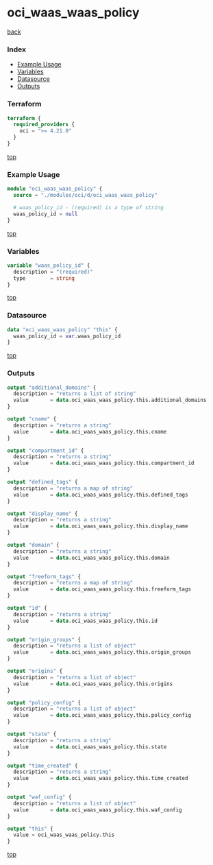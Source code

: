 # oci_waas_waas_policy

[back](../oci.md)

### Index

- [Example Usage](#example-usage)
- [Variables](#variables)
- [Datasource](#datasource)
- [Outputs](#outputs)

### Terraform

```terraform
terraform {
  required_providers {
    oci = ">= 4.21.0"
  }
}
```

[top](#index)

### Example Usage

```terraform
module "oci_waas_waas_policy" {
  source = "./modules/oci/d/oci_waas_waas_policy"

  # waas_policy_id - (required) is a type of string
  waas_policy_id = null
}
```

[top](#index)

### Variables

```terraform
variable "waas_policy_id" {
  description = "(required)"
  type        = string
}
```

[top](#index)

### Datasource

```terraform
data "oci_waas_waas_policy" "this" {
  waas_policy_id = var.waas_policy_id
}
```

[top](#index)

### Outputs

```terraform
output "additional_domains" {
  description = "returns a list of string"
  value       = data.oci_waas_waas_policy.this.additional_domains
}

output "cname" {
  description = "returns a string"
  value       = data.oci_waas_waas_policy.this.cname
}

output "compartment_id" {
  description = "returns a string"
  value       = data.oci_waas_waas_policy.this.compartment_id
}

output "defined_tags" {
  description = "returns a map of string"
  value       = data.oci_waas_waas_policy.this.defined_tags
}

output "display_name" {
  description = "returns a string"
  value       = data.oci_waas_waas_policy.this.display_name
}

output "domain" {
  description = "returns a string"
  value       = data.oci_waas_waas_policy.this.domain
}

output "freeform_tags" {
  description = "returns a map of string"
  value       = data.oci_waas_waas_policy.this.freeform_tags
}

output "id" {
  description = "returns a string"
  value       = data.oci_waas_waas_policy.this.id
}

output "origin_groups" {
  description = "returns a list of object"
  value       = data.oci_waas_waas_policy.this.origin_groups
}

output "origins" {
  description = "returns a list of object"
  value       = data.oci_waas_waas_policy.this.origins
}

output "policy_config" {
  description = "returns a list of object"
  value       = data.oci_waas_waas_policy.this.policy_config
}

output "state" {
  description = "returns a string"
  value       = data.oci_waas_waas_policy.this.state
}

output "time_created" {
  description = "returns a string"
  value       = data.oci_waas_waas_policy.this.time_created
}

output "waf_config" {
  description = "returns a list of object"
  value       = data.oci_waas_waas_policy.this.waf_config
}

output "this" {
  value = oci_waas_waas_policy.this
}
```

[top](#index)
